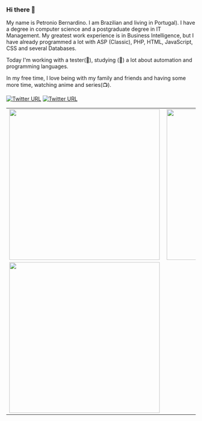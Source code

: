 ### Hi there 👋

My name is Petronio Bernardino. I am Brazilian and living in Portugal). I have a degree in computer science and a postgraduate degree in IT Management. My greatest work experience is in Business Intelligence, but I have already programmed a lot with ASP (Classic), PHP, HTML, JavaScript, CSS and several Databases.

Today I'm working with a tester(🔭), studying (🌱) a lot about automation and programming languages.

In my free time, I love being with my family and friends and having some more time, watching anime and series(📺).

<a href="https://twitter.com/Petronio_RJ" ><img alt="Twitter URL" src="https://img.shields.io/twitter/url?label=Twitter&logo=Twitter&style=social&url=https%3A%2F%2Ftwitter.com%2FPetronio_RJ"></a>
<a href="https://www.linkedin.com/in/petronio-bernardino/?senderId=petronio-bernardino" ><img alt="Twitter URL" src="https://img.shields.io/twitter/url?label=Linkedin&logo=Linkedin&style=social&url=https%3A%2F%2Fwww.linkedin.com%2Fin%2Fpetronio-bernardino%2F%3FsenderId%3Dpetronio-bernardino"></a>

<center>
<table>
  <tr>
      <td><img width="400px" align="left" src="https://github-readme-stats.vercel.app/api/top-langs/?username=petroniobernardino&hide=html&layout=compact&theme=''" /></td>
      <td><img width="400px" align="left" src="https://github-readme-stats.vercel.app/api?username=petroniobernardino&theme=''"/></td>
  </tr>  
    <tr>
      <td><img width="400px" align="left" src="https://github-readme-stats.vercel.app/api/pin/?username=petroniobernardino&repo=ExpertsAnimeFlix&theme=''" /></td>
      <td>&nbsp</td>
  </tr>  
</table>
</center>
